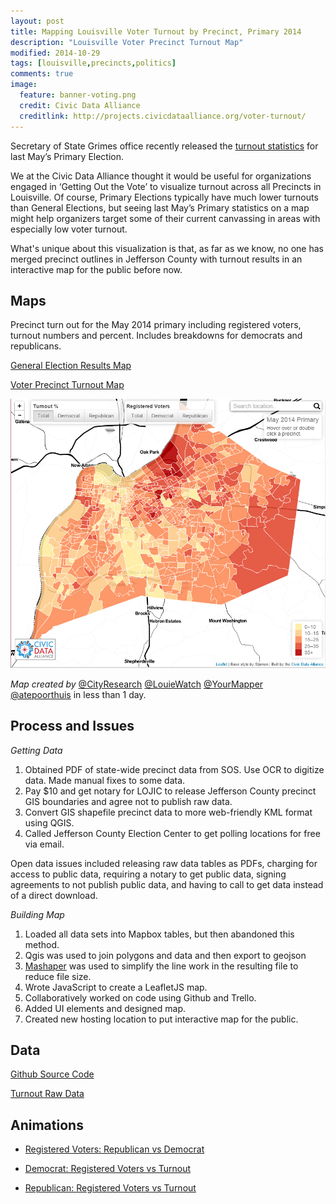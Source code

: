 ```yaml
---
layout: post
title: Mapping Louisville Voter Turnout by Precinct, Primary 2014
description: "Louisville Voter Precinct Turnout Map"
modified: 2014-10-29
tags: [louisville,precincts,politics]
comments: true
image:
  feature: banner-voting.png
  credit: Civic Data Alliance
  creditlink: http://projects.civicdataalliance.org/voter-turnout/
---
```


Secretary of State Grimes office recently released the [turnout statistics](http://elect.ky.gov/statistics/Pages/turnoutstatistics.aspx) for last May’s Primary Election.

We at the Civic Data Alliance thought it would be useful for organizations engaged in ‘Getting Out the Vote’ to visualize turnout across all Precincts in Louisville. Of course, Primary Elections typically have much lower turnouts than General Elections, but seeing last May’s Primary statistics on a map might help organizers target some of their current canvassing in areas with especially low voter turnout.

What's unique about this visualization is that, as far as we know, no one has merged precinct outlines in Jefferson County with turnout results in an interactive map for the public before now.

## Maps

Precinct turn out for the May 2014 primary including registered voters, turnout numbers and percent. Includes breakdowns for democrats and republicans.

[General Election Results Map](http://projects.civicdataalliance.org/election-results/)

[Voter Precinct Turnout Map](http://projects.civicdataalliance.org/voter-turnout/)

[![Voter Turnout Map](/images/screenshot-voter-turnout.png)](http://projects.civicdataalliance.org/voter-turnout/)

*Map created by* [@CityResearch](http://www.twitter.com/CityResearch) [@LouieWatch](http://www.twitter.com/LouieWatch)  [@YourMapper](http://www.twitter.com/YourMapper)  [@atepoorthuis](http://www.twitter.com/atepoorthuis) in less than 1 day.

## Process and Issues ##

*Getting Data*

1. Obtained PDF of state-wide precinct data from SOS. Use OCR to digitize data.  Made manual fixes to some data.
2. Pay $10 and get notary for LOJIC to release Jefferson County precinct GIS boundaries and agree not to publish raw data.
3. Convert GIS shapefile precinct data to more web-friendly KML format using QGIS.
4. Called Jefferson County Election Center to get polling locations for free via email.

Open data issues included releasing raw data tables as PDFs, charging for access to public data, requiring a notary to get public data, signing agreements to not publish public data, and having to call to get data instead of a direct download.

*Building Map*

1. Loaded all data sets into Mapbox tables, but then abandoned this method.
2. Qgis was used to join polygons and data and then export to geojson
3. [Mashaper](http://www.mapshaper.org/) was used to simplify the line work in the resulting file to reduce file size.
4. Wrote JavaScript to create a LeafletJS map.
5. Collaboratively worked on code using Github and Trello.
6. Added UI elements and designed map.
7. Created new hosting location to put interactive map for the public.
 
## Data

[Github Source Code](https://github.com/civicdata/LouisvilleVoterTurnoutMap)

[Turnout Raw Data](http://data.civicdataalliance.org/dataset/ky-voting-precinct-results)

## Animations ##

- [Registered Voters: Republican vs Democrat](/images/animation-PrecinctRegisteredVoters.gif)

- [Democrat: Registered Voters vs Turnout](/images/animation-DemRegisteredTurnout.gif)

- [Republican: Registered Voters vs Turnout](/images/animation-RepRegisteredTurnout.gif)
